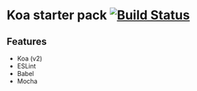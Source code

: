 Koa starter pack [![Build Status](https://travis-ci.org/javorka/koa.svg?branch=master)](https://travis-ci.org/javorka/koa)
=================

Features
-----------
 - Koa (v2)
 - ESLint
 - Babel
 - Mocha
